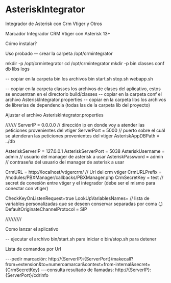 # AsteriskIntegrator
Integrador de Asterisk con Crm Vtiger y Otros

Marcador Integrador CRM Vtiger con Asterisk 13+

Cómo instalar?

Uso probado -- crear la carpeta /opt/crmintegrator

mkdir -p /opt/crmintegrator cd /opt/crmintegrator mkdir -p bin classes conf db libs logs

-- copiar en la carpeta bin los archivos bin start.sh stop.sh webapp.sh

-- copiar en la carpeta classes los archivos de clases del aplicativo, estos se encuentran en el directorio build/classes -- copiar en la carpeta conf el archivo AsteriskIntegrator.properties -- copiar en la carpeta libs los archivos de librerias de dependencia (todas las de la carpeta lib del proyecto)

Ajustar el archivo AsteriskIntegrator.properties

///////
ServerIP = 0.0.0.0 // dirección ip en donde voy a atender las peticiones provenientes del vtiger 
ServerPort = 5000 // puerto sobre el cuál se atenderan las peticiones provenientes del vtiger AsteriskAppDBPath = ../db

AsteriskServerIP = 127.0.0.1
AsteriskServerPort = 5038 
AsteriskUsername = admin // usuario del manager de asterisk a usar 
AsteriskPassword = admin // contraseña del usuario del manager de asterisk a usar

CrmURL = http://localhost/vtigercrm/ // Url del crm vtiger 
CrmURLPrefix = /modules/PBXManager/callbacks/PBXManager.php 
CrmSecretKey = test // secret de conexión entre vtiger y el integrador (debe ser el mismo para conectar con vtiger)

CheckKeyOnListenRequest=true 
LookUpVariablesNames= // lista de variables personalizadas que se deseen conservar separadas por coma (,) 
DefaultOriginateChannelProtocol = SIP

//////////

Como lanzar el aplicativo

-- ejecutar el archivo bin/start.sh para iniciar o bin/stop.sh para detener

Lista de comandos por Url

---pedir marcación: http://{ServerIP}:{ServerPort}/makecall?from=extension&to=numeroamarcar&context=from-internal&secret={CrmSecretKey} 
---consulta resultado de llamadas: http://{ServerIP}:{ServerPort}/cdrinfo
